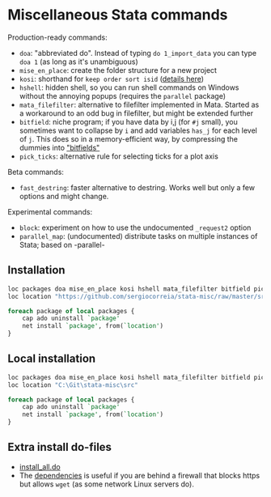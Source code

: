 # Miscellaneous Stata commands

Production-ready commands:

- `doa`: "abbreviated do". Instead of typing `do 1_import_data` you can type `doa 1` (as long as it's unambiguous)
- `mise_en_place`: create the folder structure for a new project
- `kosi`: shorthand for `keep order sort isid` ([details here](kosi.md))
- `hshell`: hidden shell, so you can run shell commands on Windows without the annoying popups (requires the `parallel` package)
- `mata_filefilter`: alternative to filefilter implemented in Mata. Started as a workaround to an odd bug in filefilter, but might be extended further
- `bitfield`: niche program; if you have data by i,j (for `#j` small), you sometimes want to collapse by `i` and add variables `has_j` for each level of `j`. This does so in a memory-efficient way, by compressing the dummies into ["bitfields"](https://en.wikipedia.org/wiki/Bit_field)
- `pick_ticks`: alternative rule for selecting ticks for a plot axis

Beta commands:

- `fast_destring`: faster alternative to destring. Works well but only a few options and might change.

Experimental commands:

- `block`: experiment on how to use the undocumented `_request2` option
- `parallel_map`: (undocumented) distribute tasks on multiple instances of Stata; based on -parallel-


## Installation

```stata
loc packages doa mise_en_place kosi hshell mata_filefilter bitfield pick_ticks fast_destring parallel_map
loc location "https://github.com/sergiocorreia/stata-misc/raw/master/src"

foreach package of local packages {
	cap ado uninstall `package'
	net install `package', from(`location')
}
```


## Local installation


```stata
loc packages doa mise_en_place kosi hshell mata_filefilter bitfield pick_ticks fast_destring parallel_map
loc location "C:\Git\stata-misc\src"

foreach package of local packages {
	cap ado uninstall `package'
	net install `package', from(`location')
}
```

## Extra install do-files

- [install_all.do](install_all.do)
- The [dependencies](https://github.com/sergiocorreia/stata-misc/tree/master/dependencies) is useful if you are behind a firewall that blocks https but allows `wget` (as some network Linux servers do).

